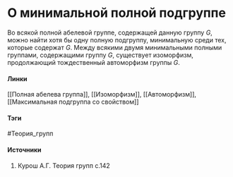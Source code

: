 # О минимальной полной подгруппе
Во всякой полной абелевой группе, содержащей данную группу $G$, можно найти хотя бы одну полную подгруппу, минимальную среди тех, которые содержат $G$. Между всякими двумя минимальными полными группами, содержащими группу $G$, существует изоморфизм, продолжающий тождественный автоморфизм группы $G$.

#### Линки
 [[Полная абелева группа]],
 [[Изоморфизм]],
 [[Автоморфизм]],
 [[Максимальная подгруппа со свойством]]
#### Тэги
 #Теория_групп 
#### Источники
 1. Курош А.Г. Теория групп с.142